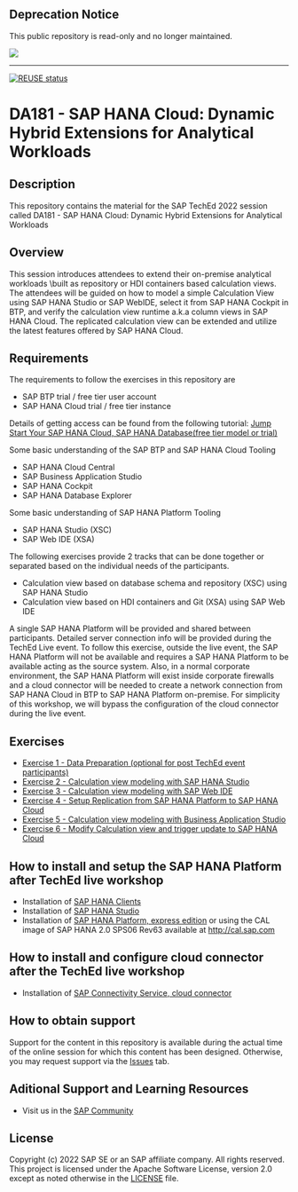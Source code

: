 ## Deprecation Notice

This public repository is read-only and no longer maintained.

![](https://img.shields.io/badge/STATUS-NOT%20CURRENTLY%20MAINTAINED-red.svg?longCache=true&style=flat)

---
[![REUSE status](https://api.reuse.software/badge/github.com/SAP-samples/teched2022-DA181)](https://api.reuse.software/info/github.com/SAP-samples/teched2022-DA181)

# DA181 - SAP HANA Cloud: Dynamic Hybrid Extensions for Analytical Workloads

## Description

This repository contains the material for the SAP TechEd 2022 session called DA181 - SAP HANA Cloud: Dynamic Hybrid Extensions for Analytical Workloads

## Overview

This session introduces attendees to extend their on-premise analytical workloads \built as repository or HDI containers based calculation views. The attendees will be guided on how to model a simple Calculation View using SAP HANA Studio or SAP WebIDE, select it from SAP HANA Cockpit in BTP, and verify the calculation view runtime a.k.a column views in SAP HANA Cloud. The replicated calculation view can be extended and utilize the latest features offered by SAP HANA Cloud.

## Requirements

The requirements to follow the exercises in this repository are
   - SAP BTP trial / free tier user account
   - SAP HANA Cloud trial / free tier instance

   Details of getting access can be found from the following tutorial: [Jump Start Your SAP HANA Cloud, SAP HANA Database(free tier model or trial)](https://developers.sap.com/mission.hana-cloud-database-get-started.html)

Some basic understanding of the SAP BTP and SAP HANA Cloud Tooling
   - SAP HANA Cloud Central
   - SAP Business Application Studio
   - SAP HANA Cockpit
   - SAP HANA Database Explorer

Some basic understanding of SAP HANA Platform Tooling
   - SAP HANA Studio (XSC)
   - SAP Web IDE (XSA)

The following exercises provide 2 tracks that can be done together or separated based on the individual needs of the participants.
   - Calculation view based on database schema and repository (XSC) using SAP HANA Studio
   - Calculation view based on HDI containers and Git (XSA) using SAP Web IDE

A single SAP HANA Platform will be provided and shared between participants. Detailed server connection info will be provided during the TechEd Live event.
To follow this exercise, outside the live event, the SAP HANA Platform will not be available and requires a SAP HANA Platform to be available acting as the source system. Also, in a normal corporate environment, the SAP HANA Platform will exist inside corporate firewalls and a cloud connector will be needed to create a network connection from SAP HANA Cloud in BTP to SAP HANA Platform on-premise. For simplicity of this workshop, we will bypass the configuration of the cloud connector during the live event.

## Exercises

- [Exercise 1 - Data Preparation (optional for post TechEd event participants)](exercises/Exercise_1_Setup/)
- [Exercise 2 - Calculation view modeling with SAP HANA Studio](exercises/Exercise_2_SAP_HANA_STUDIO/)
- [Exercise 3 - Calculation view modeling with SAP Web IDE](exercises/Exercise_3_SAP_WEBIDE/)
- [Exercise 4 - Setup Replication from SAP HANA Platform to SAP HANA Cloud](exercises/Exercise_4_Replicate_Calcview/)
- [Exercise 5 - Calculation view modeling with Business Application Studio](exercises/Exercise_5_SAP_BAS/)
- [Exercise 6 - Modify Calculation view and trigger update to SAP HANA Cloud](exercises/Exercise_6_Modify/)

## How to install and setup the SAP HANA Platform after TechEd live workshop
- Installation of [SAP HANA Clients](https://developers.sap.com/tutorials/hana-clients-install.html)
- Installation of [SAP HANA Studio](https://help.sap.com/docs/SAP_HANA_PLATFORM/a2a49126a5c546a9864aae22c05c3d0e/c13cec2b7c2c46bdb0762ce5f1410260.html)
- Installation of [SAP HANA Platform, express edition](https://developers.sap.com/group.hxe-install-vm-xsa.html) or using the CAL image of SAP HANA 2.0 SPS06 Rev63 available at http://cal.sap.com

## How to install and configure cloud connector after the TechEd live workshop
- Installation of [SAP Connectivity Service, cloud connector](https://developers.sap.com/tutorials/hana-cloud-mission-extend-08.html)

## How to obtain support

Support for the content in this repository is available during the actual time of the online session for which this content has been designed. Otherwise, you may request support via the [Issues](../../issues) tab.

## Aditional Support and Learning Resources
 - Visit us in the [SAP Community](https://community.sap.com/topics/hana)

## License
Copyright (c) 2022 SAP SE or an SAP affiliate company. All rights reserved. This project is licensed under the Apache Software License, version 2.0 except as noted otherwise in the [LICENSE](LICENSES/Apache-2.0.txt) file.
